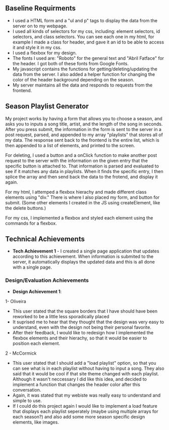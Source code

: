 ## Baseline Requirments
- I used a HTML form and a "ul and p" tags to display the data from the server on to my webpage.
- I used all kinds of selectors for my css, including: element selectors, id selectors, and class selectors.
 You can see each one in my html, for example I made a class for header, and gave it an id to be able to access it
 and style it in my css.
 - I used a flexbox for my design.
 - The fonts I used are: "Roboto" for the general text and "Abril Fatface" for the header. I got both of these fonts 
 from Google Fonts.
 - My javascript contains the functions for getting/deleting/updating the data from the server. I also added a helper
 function for changing the color of the header background depending on the season.
 - My server maintains all the data and responds to requests from the frontend.
 

## Season Playlist Generator
My project works by having a form that allows you to choose a season, and asks you to inputs a song title, artist,
and the length of the song in seconds. After you press submit, the information in the form is sent to the server 
in a post request, parsed, and appended to my array "playlists" that stores all of my data. The response sent back 
to the frontend is the entire list, which is then appended to a list of elements, and printed to the screen. 

For deleting, I used a button and a onClick function to make another post request to the server with the information
on the given entry that the specific button is attached to. That information is parsed and evaluated to see if it
matches any data in playlists. When it finds the specific entry, I then splice the array and then send back the data
to the frotend, and display it again.

For my html, I attemped a flexbox hierachy and made different class elements using "div." There is where I also placed
my form, and button for submit. (Some other elements I created in the JS using createElement, like the delete buttons.)

For my css, I implemented a flexbox and styled each element using the commands for a flexbox.

## Technical Achievements
- **Tech Achievement 1** - I created a single page application that updates according to this achievement. When information
is submited to the server, it automatically displays the updated data and this is all done with a single page.

### Design/Evaluation Achievements
- **Design Achievement 1**: 

1- Oliveira
  - This user stated that the square borders that I have should have been reworked to be a little less sporadically placed
  - It suprised me to hear that they thought that the design was very easy to understand, even with the design not being
  their personal favorite.
  - After their feedback, I would like to redesign how I implemented the flexbox elements and their hierachy, so that 
  it would be easier to position each element. 
  
2 - McCormick
  - This user stated that I should add a "load playlist" option, so that you can see what is in each playlist without having 
  to input a song. They also said that it would be cool if that site theme changed with each playlist. Although it wasn't
  neccessary I did like this idea, and decided to implement a function that changes the header color after this conversation.
  - Again, it was stated that my webiste was really easy to understand and simple to use.
  - If I could do this project again I would like to implement a load feature that displays each playlist seperately (maybe
  using multiple arrays for each season?) and also add some more season specific design elements, like images.